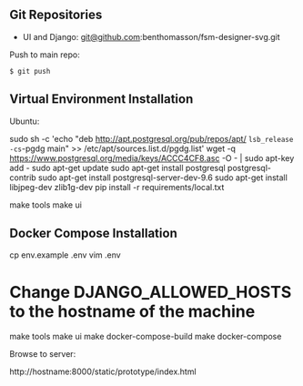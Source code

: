 
Git Repositories
----------------

* UI and Django: git@github.com:benthomasson/fsm-designer-svg.git



Push to main repo:

    $ git push



Virtual Environment Installation
--------------------------------




Ubuntu:


sudo sh -c 'echo "deb http://apt.postgresql.org/pub/repos/apt/ `lsb_release -cs`-pgdg main" >> /etc/apt/sources.list.d/pgdg.list'
wget -q https://www.postgresql.org/media/keys/ACCC4CF8.asc -O - | sudo apt-key add -
sudo apt-get update
sudo apt-get install postgresql postgresql-contrib
sudo apt-get install postgresql-server-dev-9.6
sudo apt-get install libjpeg-dev zlib1g-dev
pip install -r requirements/local.txt


make tools
make ui



Docker Compose Installation
---------------------------


cp env.example .env
vim .env
# Change DJANGO_ALLOWED_HOSTS to the hostname of the machine

make tools
make ui
make docker-compose-build
make docker-compose

Browse to server:

http://hostname:8000/static/prototype/index.html


